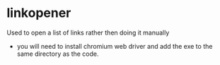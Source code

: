 # linkopener
Used to open a list of links rather then doing it manually
- you will need to install chromium web driver and add the exe to the same directory as the code.
